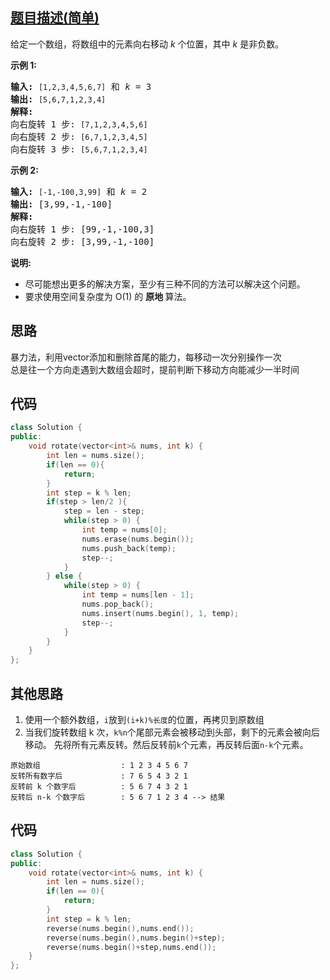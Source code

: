 ## [题目描述(简单)](https://leetcode-cn.com/problems/rotate-array/)
<div class="notranslate"><p>给定一个数组，将数组中的元素向右移动&nbsp;<em>k&nbsp;</em>个位置，其中&nbsp;<em>k&nbsp;</em>是非负数。</p>

<p><strong>示例 1:</strong></p>

<pre><strong>输入:</strong> <code>[1,2,3,4,5,6,7]</code> 和 <em>k</em> = 3
<strong>输出:</strong> <code>[5,6,7,1,2,3,4]</code>
<strong>解释:</strong>
向右旋转 1 步: <code>[7,1,2,3,4,5,6]</code>
向右旋转 2 步: <code>[6,7,1,2,3,4,5]
</code>向右旋转 3 步: <code>[5,6,7,1,2,3,4]</code>
</pre>

<p><strong>示例&nbsp;2:</strong></p>

<pre><strong>输入:</strong> <code>[-1,-100,3,99]</code> 和 <em>k</em> = 2
<strong>输出:</strong> [3,99,-1,-100]
<strong>解释:</strong> 
向右旋转 1 步: [99,-1,-100,3]
向右旋转 2 步: [3,99,-1,-100]</pre>

<p><strong>说明:</strong></p>

<ul>
	<li>尽可能想出更多的解决方案，至少有三种不同的方法可以解决这个问题。</li>
	<li>要求使用空间复杂度为&nbsp;O(1) 的&nbsp;<strong>原地&nbsp;</strong>算法。</li>
</ul>
</div>

## 思路
暴力法，利用vector添加和删除首尾的能力，每移动一次分别操作一次  
总是往一个方向走遇到大数组会超时，提前判断下移动方向能减少一半时间

## 代码
```c++
class Solution {
public:
    void rotate(vector<int>& nums, int k) {
        int len = nums.size();
        if(len == 0){
            return;
        }
        int step = k % len;
        if(step > len/2 ){
            step = len - step;
            while(step > 0) {
                int temp = nums[0];
                nums.erase(nums.begin());
                nums.push_back(temp);
                step--;
            }
        } else {
            while(step > 0) {
                int temp = nums[len - 1];
                nums.pop_back();
                nums.insert(nums.begin(), 1, temp);
                step--;
            }
        }
    }
};
```
## 其他思路
1. 使用一个额外数组，`i`放到`(i+k)%长度`的位置，再拷贝到原数组
2. 当我们旋转数组 k 次，`k%n`个尾部元素会被移动到头部，剩下的元素会被向后移动。
先将所有元素反转。然后反转前`k`个元素，再反转后面`n-k`个元素。
```
原始数组                  : 1 2 3 4 5 6 7
反转所有数字后             : 7 6 5 4 3 2 1
反转前 k 个数字后          : 5 6 7 4 3 2 1
反转后 n-k 个数字后        : 5 6 7 1 2 3 4 --> 结果
```
## 代码
```c++
class Solution {
public:
    void rotate(vector<int>& nums, int k) {
        int len = nums.size();
        if(len == 0){
            return;
        }
        int step = k % len;
        reverse(nums.begin(),nums.end());
        reverse(nums.begin(),nums.begin()+step);
        reverse(nums.begin()+step,nums.end());
    }
};
```